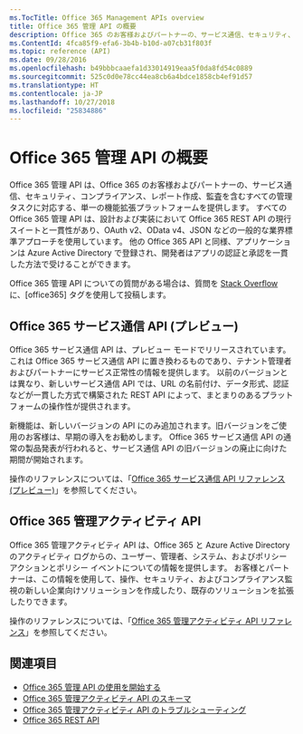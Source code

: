 ```yaml
---
ms.TocTitle: Office 365 Management APIs overview
title: Office 365 管理 API の概要
description: Office 365 のお客様およびパートナーの、サービス通信、セキュリティ、コンプライアンス、レポート作成、監査を含むすべての管理タスクに対応する、単一の機能拡張プラットフォームを提供します。
ms.ContentId: 4fca85f9-efa6-3b4b-b10d-a07cb31f803f
ms.topic: reference (API)
ms.date: 09/28/2016
ms.openlocfilehash: b49bbbcaaefa1d33014919eaa5f0da8fd54c0889
ms.sourcegitcommit: 525c0d0e78cc44ea8cb6a4bdce1858cb4ef91d57
ms.translationtype: HT
ms.contentlocale: ja-JP
ms.lasthandoff: 10/27/2018
ms.locfileid: "25834886"
---
```

# <a name="office-365-management-apis-overview"></a>Office 365 管理 API の概要

Office 365 管理 API は、Office 365 のお客様およびパートナーの、サービス通信、セキュリティ、コンプライアンス、レポート作成、監査を含むすべての管理タスクに対応する、単一の機能拡張プラットフォームを提供します。 すべての Office 365 管理 API は、設計および実装において Office 365 REST API の現行スイートと一貫性があり、OAuth v2、OData v4、JSON などの一般的な業界標準アプローチを使用しています。 他の Office 365 API と同様、アプリケーションは Azure Active Directory で登録され、開発者はアプリの認証と承認を一貫した方法で受けることができます。

Office 365 管理 API についての質問がある場合は、質問を [Stack Overflow](http://stackoverflow.com/tags/office365) に、[office365] タグを使用して投稿します。

## <a name="office-365-service-communications-api-preview"></a>Office 365 サービス通信 API (プレビュー)

Office 365 サービス通信 API は、プレビュー モードでリリースされています。 これは Office 365 サービス通信 API に置き換わるものであり、テナント管理者およびパートナーにサービス正常性の情報を提供します。 以前のバージョンとは異なり、新しいサービス通信 API では、URL の名前付け、データ形式、認証などが一貫した方式で構築された REST API によって、まとまりのあるプラットフォームの操作性が提供されます。

新機能は、新しいバージョンの API にのみ追加されます。旧バージョンをご使用のお客様は、早期の導入をお勧めします。 Office 365 サービス通信 API の通常の製品発表が行われると、サービス通信 API の旧バージョンの廃止に向けた期間が開始されます。 

操作のリファレンスについては、「[Office 365 サービス通信 API リファレンス (プレビュー)](office-365-service-communications-api-reference.md)」を参照してください。


## <a name="office-365-management-activity-api"></a>Office 365 管理アクティビティ API

Office 365 管理アクティビティ API は、Office 365 と Azure Active Directory のアクティビティ ログからの、ユーザー、管理者、システム、およびポリシー アクションとポリシー イベントについての情報を提供します。 お客様とパートナーは、この情報を使用して、操作、セキュリティ、およびコンプライアンス監視の新しい企業向けソリューションを作成したり、既存のソリューションを拡張したりできます。 

操作のリファレンスについては、「[Office 365 管理アクティビティ API リファレンス](office-365-management-activity-api-reference.md)」を参照してください。

## <a name="see-also"></a>関連項目

- [Office 365 管理 API の使用を開始する](get-started-with-office-365-management-apis.md)
- [Office 365 管理アクティビティ API のスキーマ](office-365-management-activity-api-schema.md)
- [Office 365 管理アクティビティ API のトラブルシューティング](troubleshooting-the-office-365-management-activity-api.md)
- [Office 365 REST API](https://docs.microsoft.com/ja-JP/previous-versions/office/office-365-api/how-to/platform-development-overview)

